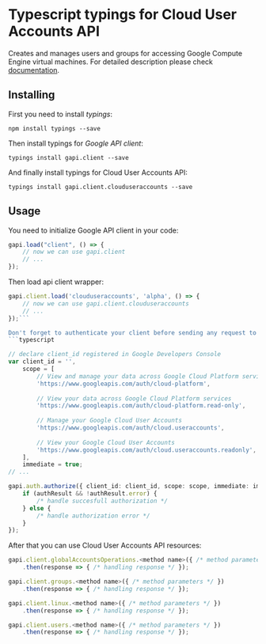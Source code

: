 # Typescript typings for Cloud User Accounts API
Creates and manages users and groups for accessing Google Compute Engine virtual machines.
For detailed description please check [documentation](https://cloud.google.com/compute/docs/access/user-accounts/api/latest/).

## Installing

First you need to install *typings*:
```
npm install typings --save 
```

Then install typings for *Google API client*:
```
typings install gapi.client --save 
```

And finally install typings for Cloud User Accounts API:
```
typings install gapi.client.clouduseraccounts --save 
```

## Usage

You need to initialize Google API client in your code:
```typescript
gapi.load("client", () => { 
    // now we can use gapi.client
    // ... 
});
```

Then load api client wrapper:
```typescript
gapi.client.load('clouduseraccounts', 'alpha', () => {
    // now we can use gapi.client.clouduseraccounts
    // ... 
});```

Don't forget to authenticate your client before sending any request to resources:
```typescript

// declare client_id registered in Google Developers Console
var client_id = '',
    scope = [     
        // View and manage your data across Google Cloud Platform services
        'https://www.googleapis.com/auth/cloud-platform',
    
        // View your data across Google Cloud Platform services
        'https://www.googleapis.com/auth/cloud-platform.read-only',
    
        // Manage your Google Cloud User Accounts
        'https://www.googleapis.com/auth/cloud.useraccounts',
    
        // View your Google Cloud User Accounts
        'https://www.googleapis.com/auth/cloud.useraccounts.readonly',
    ],
    immediate = true;
// ...

gapi.auth.authorize({ client_id: client_id, scope: scope, immediate: immediate }, authResult => {
    if (authResult && !authResult.error) {
        /* handle succesfull authorization */
    } else {
        /* handle authorization error */
    }
});            
```

After that you can use Cloud User Accounts API resources:

```typescript
gapi.client.globalAccountsOperations.<method name>({ /* method parameters */ })
    .then(response => { /* handling response */ });

gapi.client.groups.<method name>({ /* method parameters */ })
    .then(response => { /* handling response */ });

gapi.client.linux.<method name>({ /* method parameters */ })
    .then(response => { /* handling response */ });

gapi.client.users.<method name>({ /* method parameters */ })
    .then(response => { /* handling response */ });
```
